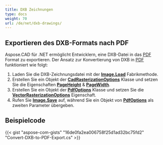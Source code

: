 ```yaml
---
title: DXB Zeichnungen
type: docs
weight: 70
url: /de/net/dxb-drawings/
---
```


## **Exportieren des DXB-Formats nach PDF**

Aspose.CAD für .NET ermöglicht Entwicklern, eine DXB-Datei in das [PDF](https://docs.fileformat.com/pdf/) Format zu exportieren. Der Ansatz zur Konvertierung von DXB in [PDF](https://docs.fileformat.com/pdf/) funktioniert wie folgt:

1. Laden Sie die DXB-Zeichnungsdatei mit der [**Image.Load**](https://reference.aspose.com/cad/net/aspose.cad.image/load/methods/2) Fabrikmethode.
1. Erstellen Sie ein Objekt der [**CadRasterizationOptions**](https://reference.aspose.com/cad/net/aspose.cad.imageoptions/cadrasterizationoptions) Klasse und setzen Sie die Eigenschaften [**PageHeight**](https://reference.aspose.com/cad/net/aspose.cad.imageoptions/vectorrasterizationoptions/properties/pageheight) & [**PageWidth**](https://reference.aspose.com/cad/net/aspose.cad.imageoptions/vectorrasterizationoptions/properties/pagewidth).
1. Erstellen Sie ein Objekt der [**PdfOptions**](https://reference.aspose.com/cad/net/aspose.cad.imageoptions/pdfoptions) Klasse und setzen Sie die [**VectorRasterizationOptions**](https://reference.aspose.com/cad/net/aspose.cad.imageoptions/vectorrasterizationoptions) Eigenschaft.
1. Rufen Sie [**Image.Save**](https://reference.aspose.com/cad/net/aspose.cad/image/methods/save/index) auf, während Sie ein Objekt von [**PdfOptions**](https://reference.aspose.com/cad/net/aspose.cad.imageoptions/pdfoptions) als zweiten Parameter übergeben.

## Beispielcode

{{< gist "aspose-com-gists" "16de0fa2ea006758f25d1ad32bc75fd2" "Convert-DXB-to-PDF-Export.cs" >}}
